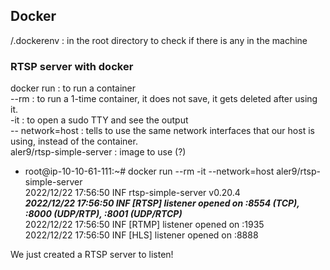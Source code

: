<h2>Docker</h2>
<p>
  /.dockerenv : in the root directory to check if there is any in the machine<br>
</p>
<h3>RTSP server with docker</h3>
<p>
  docker run : to run a container <br>
  --rm : to run a 1-time container, it does not save, it gets deleted after using it. <br>
  -it : to open a sudo TTY and see the output<br>
  -- network=host : tells to use the same network interfaces that our host is using, instead of the container.<br>
  aler9/rtsp-simple-server : image to use (?)<br>
  <ul><li>root@ip-10-10-61-111:~# docker run --rm -it --network=host aler9/rtsp-simple-server<br>
2022/12/22 17:56:50 INF rtsp-simple-server v0.20.4<br>
<b><i>2022/12/22 17:56:50 INF [RTSP] listener opened on :8554 (TCP), :8000 (UDP/RTP), :8001 (UDP/RTCP)</i></b><br>
2022/12/22 17:56:50 INF [RTMP] listener opened on :1935<br>
    2022/12/22 17:56:50 INF [HLS] listener opened on :8888</li></ul>
 We just created a RTSP server to listen!
</p>
